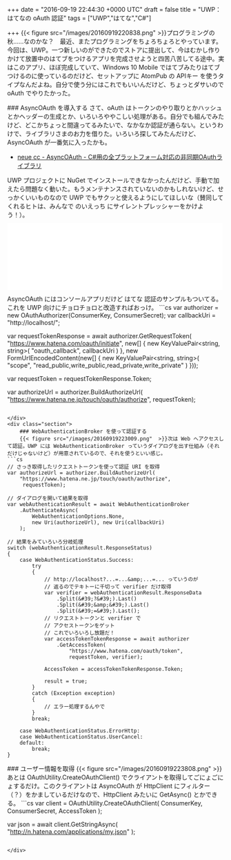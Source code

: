 
+++
date = "2016-09-19 22:44:30 +0000 UTC"
draft = false
title = "UWP：はてなの oAuth 認証"
tags = ["UWP","はてな","C#"]

+++
{{< figure src="/images/20160919220838.png"  >}}プログラミングの秋……なのかな？　最近、またプログラミングをちょろちょろとやっています。今回は、UWP。一つ新しいのができたのでストアに提出して、今はむかし作りかけて放置中のはてブをつけるアプリを完成させようと四苦八苦してる途中。実はこのアプリ、ほぼ完成していて、Windows 10 Mobile ではてブみたりはてブつけるのに使っているのだけど、セットアップに AtomPub の APIキー を使うタイプなんだよね。自分で使う分にはこれでもいいんだけど、ちょっとダサいので oAuth でやりたかった。

<div class="section">
    ### AsyncOAuth を導入する
    さて、oAuth はトークンのやり取りとかハッシュとかヘッダーの生成とか、いろいろややこしい処理がある。自分でも組んでみたけど、どこかちょっと間違ってるみたいで、なかなか認証が通らない。というわけで、ライブラリさまのお力を借りた。いろいろ探してみたんだけど、AsyncOAuth が一番気に入ったかも。

<ul>
<li><a href="http://neue.cc/2013/02/27_398.html">neue cc - AsyncOAuth - C#用の全プラットフォーム対応の非同期OAuthライブラリ</a></li>
</ul>UWP プロジェクトに NuGet でインストールできなかったんだけど、手動で加えたら問題なく動いた。もうメンテナンスされていないのかもしれないけど、せっかくいいものなので UWP でもサクッと使えるようにしてほしいな（賛同してくれるヒトは、みんなで のいえっち にサイレントプレッシャーをかけよう！）。<iframe src="//hatenablog-parts.com/embed?url=https%3A%2F%2Fgithub.com%2Fneuecc%2FAsyncOAuth%2Fissues%2F23" title="Cannot add nuget to UWP project · Issue #23 · neuecc/AsyncOAuth" class="embed-card embed-webcard" scrolling="no" frameborder="0" style="display: block; width: 100%; height: 155px; max-width: 500px; margin: 10px 0px;"></iframe>AsyncOAuth にはコンソールアプリだけど はてな 認証のサンプルもついてる。これを UWP 向けにチョロチョロと改造すればおっけ。
```cs
var authorizer = new OAuthAuthorizer(ConsumerKey, ConsumerSecret);
var callbackUri = "http://localhost/";

var requestTokenResponse = await authorizer.GetRequestToken(
    "https://www.hatena.com/oauth/initiate",
    new[]
    { 
        new KeyValuePair&lt;string, string>(
            "oauth_callback",
            callbackUri
        )
    },
    new FormUrlEncodedContent(new[] {
        new KeyValuePair&lt;string, string>(
            "scope", 
            "read_public,write_public,read_private,write_private"
        )
    }));

var requestToken = requestTokenResponse.Token;

var authorizeUrl = authorizer.BuildAuthorizeUrl(
    "https://www.hatena.ne.jp/touch/oauth/authorize", 
    requestToken);

```たとえば、リクエストトークンをとるまでのところはこんな感じ。めんどくさいところは全部やってくれるので楽ちんだー。callbackUri を“oob”にしたら PIN を使った認証になる。WebAuthenticationBroker.GetCurrentApplicationCallbackUri() で取得した URL は はてな では使えないみたいなので、今回は“<a href="http://localhost/">http://localhost/</a>”をセットしておく（これはあとで認証するときに必要になる）。

</div>
<div class="section">
    ### WebAuthenticationBroker を使って認証する
    {{< figure src="/images/20160919223009.png"  >}}次は Web へアクセスして認証。UWP には WebAuthenticationBroker っていうダイアログを出す仕組み（それだけじゃないけど）が用意されているので、それを使うといい感じ。
```cs
// さっき取得したリクエストトークンを使って認証 URI を取得
var authorizeUrl = authorizer.BuildAuthorizeUrl(
    "https://www.hatena.ne.jp/touch/oauth/authorize",
     requestToken);

// ダイアログを開いて結果を取得
var webAuthenticationResult = await WebAuthenticationBroker
    .AuthenticateAsync(
        WebAuthenticationOptions.None,
        new Uri(authorizeUrl), new Uri(callbackUri)
    );

// 結果をみていろいろ分岐処理
switch (webAuthenticationResult.ResponseStatus)
{
    case WebAuthenticationStatus.Success:
        try
        {
            // http://localhost?...=...&amp;...=... っていうのが
            // 返るのでテキトーに千切って verifier だけ取得
            var verifier = webAuthenticationResult.ResponseData
                .Split(&#39;?&#39;).Last()
                .Split(&#39;&amp;&#39;).Last()
                .Split(&#39;=&#39;).Last();
            // リクエストトークンと verifier で
            // アクセストークンをゲット
            // これでいろいろし放題だ！
            var accessTokenTokenResponse = await authorizer
                .GetAccessToken(
                    "https://www.hatena.com/oauth/token",
                    requestToken, verifier);

            AccessToken = accessTokenTokenResponse.Token;

            result = true;
        }
        catch (Exception exception)
        {
            // エラー処理するんやで
        }
        break;

    case WebAuthenticationStatus.ErrorHttp:
    case WebAuthenticationStatus.UserCancel:
    default:
        break;
}

```
</div>
<div class="section">
    ### ユーザー情報を取得
    {{< figure src="/images/20160919223808.png"  >}}あとは OAuthUtility.CreateOAuthClient() でクライアントを取得してごにょごにょするだけ。このクライアントは AsyncOAuth が HttpClient にフィルター（？）をかましているだけなので、HttpClient みたいに GetAsync() とかできる。
```cs
var client = OAuthUtility.CreateOAuthClient(
    ConsumerKey, ConsumerSecret, AccessToken
);

var json = await client.GetStringAsync(
    "http://n.hatena.com/applications/my.json"
);

```これでディスプレイネームやプロフィールイメージなんかが取得できるので、テキトーにバインディングしてあげればおっけ。楽ちんでいいわー。

</div>

